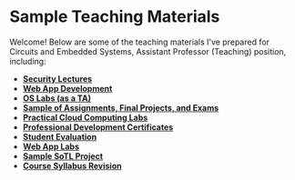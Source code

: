 # Sample Teaching Materials

Welcome! 
Below are some of the teaching materials I've prepared for Circuits and Embedded Systems, Assistant Professor (Teaching) position, including:
- [**Security Lectures**](security)
- [**Web App Development**](web)
- [**OS Labs (as a TA)**](os)
- [**Sample of Assignments, Final Projects, and Exams**](assessment)
- [**Practical Cloud Computing Labs**](cloud_labs)
- [**Professional Development Certificates**](professional_development)
- [**Student Evaluation**](ursi)
- [**Web App Labs**](web_labs)
- [**Sample SoTL Project**](sotl)
- [**Course Syllabus Revision**](outlines)